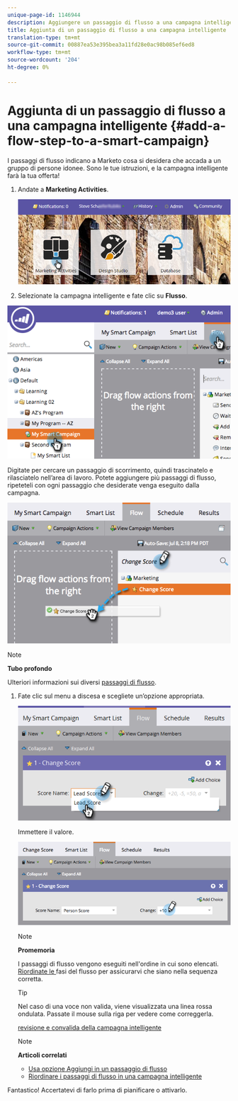 ```yaml
---
unique-page-id: 1146944
description: Aggiungere un passaggio di flusso a una campagna intelligente - Documenti Marketo - Documentazione prodotto
title: Aggiunta di un passaggio di flusso a una campagna intelligente
translation-type: tm+mt
source-git-commit: 00887ea53e395bea3a11fd28e0ac98b085ef6ed8
workflow-type: tm+mt
source-wordcount: '204'
ht-degree: 0%

---
```



# Aggiunta di un passaggio di flusso a una campagna intelligente {#add-a-flow-step-to-a-smart-campaign}

I passaggi di flusso indicano a Marketo cosa si desidera che accada a un gruppo di persone idonee. Sono le tue istruzioni, e la campagna intelligente farà la tua offerta!

1. Andate a **Marketing Activities**.

   ![](assets/login-marketing-activities.png)

1. Selezionate la campagna intelligente e fate clic su **Flusso**.

![](assets/image2014-9-19-16-3a27-3a1.png)

Digitate per cercare un passaggio di scorrimento, quindi trascinatelo e rilasciatelo nell’area di lavoro. Potete aggiungere più passaggi di flusso, ripeteteli con ogni passaggio che desiderate venga eseguito dalla campagna.

![](assets/image2014-9-19-16-3a27-3a7.png)

>[!NOTE]
>
>**Tubo profondo**
>
>
>Ulteriori informazioni sui diversi [passaggi di flusso](http://docs.marketo.com/display/DOCS/Flow+Actions).

1. Fate clic sul menu a discesa e scegliete un’opzione appropriata.

   ![](assets/four-1.png)

   Immettere il valore.

   ![](assets/changescorevalue-cursor.png)

   >[!NOTE]
   >
   >**Promemoria**
   >
   >
   >I passaggi di flusso vengono eseguiti nell&#39;ordine in cui sono elencati.  [Riordinate le ](add-a-flow-step-to-a-smart-campaign/reorder-the-flow-steps-in-a-smart-campaign.md) fasi del flusso per assicurarvi che siano nella sequenza corretta.

   >[!TIP]
   >
   >Nel caso di una voce non valida, viene visualizzata una linea rossa ondulata. Passate il mouse sulla riga per vedere come correggerla.

   [revisione e convalida della campagna intelligente](../../../../product-docs/core-marketo-concepts/smart-campaigns/creating-a-smart-campaign/smart-campaign-checklist.md)

   >[!NOTE]
   >
   >**Articoli correlati**
   >
   >    
   >    
   >    * [Usa opzione Aggiungi in un passaggio di flusso](use-add-choice-in-a-flow-step.md)
   >    * [Riordinare i passaggi di flusso in una campagna intelligente](add-a-flow-step-to-a-smart-campaign/reorder-the-flow-steps-in-a-smart-campaign.md)


Fantastico! Accertatevi di farlo prima di pianificare o attivarlo.